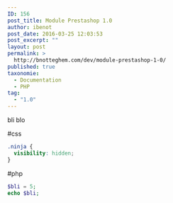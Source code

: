```yaml
---
ID: 156
post_title: Module Prestashop 1.0
author: ibenot
post_date: 2016-03-25 12:03:53
post_excerpt: ""
layout: post
permalink: >
  http://bnotteghem.com/dev/module-prestashop-1-0/
published: true
taxonomie:
  - Documentation
  - PHP
tag:
  - "1.0"
---
```

bli blo

#css
```css
.ninja {
  visibility: hidden;
}
```

#php
```php
$bli = 5;
echo $bli;
```